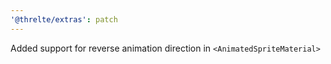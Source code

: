 ```yaml
---
'@threlte/extras': patch
---
```


Added support for reverse animation direction in `<AnimatedSpriteMaterial>`
